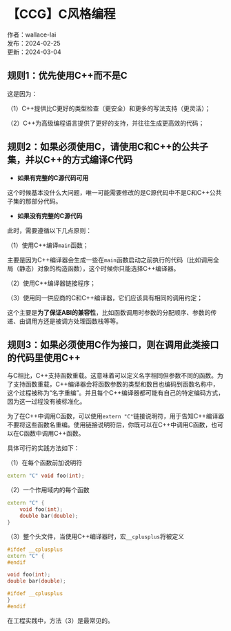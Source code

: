 # 【CCG】C风格编程

作者：wallace-lai <br/>
发布：2024-02-25 <br/>
更新：2024-03-04 <br/>

## 规则1：优先使用C++而不是C

这是因为：

（1）C++提供比C更好的类型检查（更安全）和更多的写法支持（更灵活）；

（2）C++为高级编程语言提供了更好的支持，并往往生成更高效的代码；

## 规则2：如果必须使用C，请使用C和C++的公共子集，并以C++的方式编译C代码

- **如果有完整的C源代码可用**

这个时候基本没什么大问题，唯一可能需要修改的是C源代码中不是C和C++公共子集的那部分代码。

- **如果没有完整的C源代码**

此时，需要遵循以下几点原则：

（1）使用C++编译`main`函数；

主要是因为C++编译器会生成一些在`main`函数启动之前执行的代码（比如调用全局（静态）对象的构造函数），这个时候你只能选择C++编译器。

（2）使用C++编译器链接程序；

（3）使用同一供应商的C和C++编译器，它们应该具有相同的调用约定；

这个主要是**为了保证ABI的兼容性**，比如函数调用时参数的分配顺序、参数的传递、由调用方还是被调方处理函数栈等等。

## 规则3：如果必须使用C作为接口，则在调用此类接口的代码里使用C++

与C相比，C++支持函数重载。这意味着可以定义名字相同但参数不同的函数。为了支持函数重载，C++编译器会将函数参数的类型和数目也编码到函数名称中，这个过程被称为“名字重编”。并且每个C++编译器都可能有自己的特定编码方式，因为这一过程没有被标准化。

为了在C++中调用C函数，可以使用`extern "C"`链接说明符，用于告知C++编译器不要将这些函数名重编。使用链接说明符后，你既可以在C++中调用C函数，也可以在C函数中调用C++函数。

具体可行的实践方法如下：

（1）在每个函数前加说明符

```cpp
extern "C" void foo(int);
```

（2）一个作用域内的每个函数

```cpp
extern "C" {
    void foo(int);
    double bar(double);
}
```

（3）整个头文件，当使用C++编译器时，宏`__cplusplus`将被定义

```cpp
#ifdef __cplusplus
extern "C" {
#endif

void foo(int);
double bar(double);

#ifdef __cplusplus
}
#endif
```

在工程实践中，方法（3）是最常见的。


